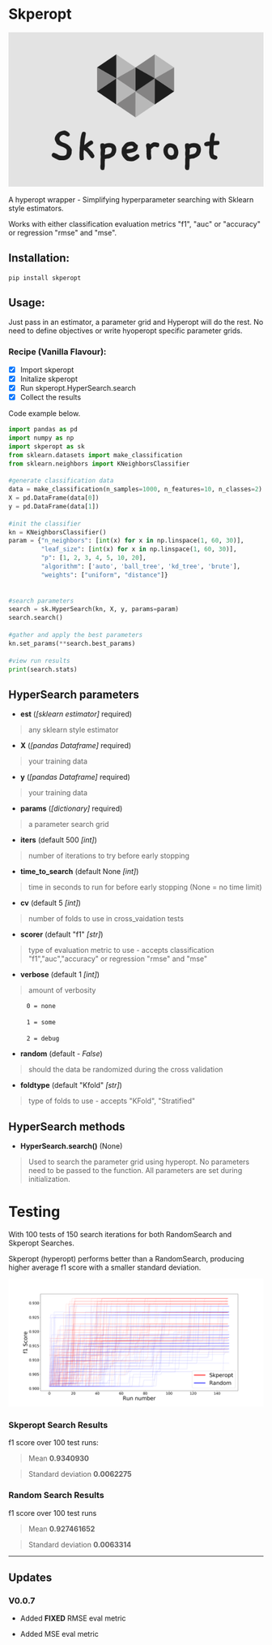 # Skperopt

 ![](images/logo.png) 
 
 
A hyperopt wrapper - Simplifying hyperparameter searching with Sklearn style estimators.

Works with either classification evaluation metrics "f1", "auc" or "accuracy" or regression "rmse" and "mse".

## Installation:

```
pip install skperopt
```

## Usage:

Just pass in an estimator, a parameter grid and Hyperopt will do the rest. No need to define objectives or write hyoperopt specific parameter grids. 

### Recipe (Vanilla Flavour):

- [x]  Import skperopt
- [x]  Initalize skperopt 
- [x]  Run skperopt.HyperSearch.search
- [x]  Collect the results

Code example below.

```python
import pandas as pd
import numpy as np
import skperopt as sk
from sklearn.datasets import make_classification
from sklearn.neighbors import KNeighborsClassifier

#generate classification data
data = make_classification(n_samples=1000, n_features=10, n_classes=2)
X = pd.DataFrame(data[0])
y = pd.DataFrame(data[1])

#init the classifier
kn = KNeighborsClassifier()
param = {"n_neighbors": [int(x) for x in np.linspace(1, 60, 30)],
         "leaf_size": [int(x) for x in np.linspace(1, 60, 30)],
         "p": [1, 2, 3, 4, 5, 10, 20],
         "algorithm": ['auto', 'ball_tree', 'kd_tree', 'brute'],
         "weights": ["uniform", "distance"]}


#search parameters
search = sk.HyperSearch(kn, X, y, params=param)
search.search()

#gather and apply the best parameters
kn.set_params(**search.best_params)

#view run results
print(search.stats)


```

## HyperSearch parameters

* **est** (*[sklearn estimator]* required) 
> any sklearn style estimator

* **X** (*[pandas Dataframe]* required) 
> your training data

* **y** (*[pandas Dataframe]* required) 
> your training data

* **params** (*[dictionary]* required) 
> a parameter search grid 

* **iters** (default 500 *[int]*) 
> number of iterations to try before early stopping

* **time_to_search** (default None *[int]*) 
> time in seconds to run for before early stopping (None = no time limit)

* **cv** (default 5 *[int]*) 
> number of folds to use in cross_vaidation tests

* **scorer** (default "f1" *[str]*) 
> type of evaluation metric to use - accepts classification "f1","auc","accuracy" or regression "rmse" and "mse"

* **verbose** (default 1 *[int]*) 
> amount of verbosity 

         0 = none 
         
         1 = some 
         
         2 = debug

* **random** (default - *False*) 
> should the data be randomized during the cross validation

* **foldtype** (default "Kfold" *[str]*) 
> type of folds to use - accepts "KFold", "Stratified"

## HyperSearch methods 

* **HyperSearch.search()** (None) 
> Used to search the parameter grid using hyperopt. No parameters need to be passed to the function. All parameters are set during initialization.


# Testing

With 100 tests of 150 search iterations for both RandomSearch and Skperopt Searches.

Skperopt (hyperopt) performs better than a RandomSearch, producing higher average f1 score with a smaller standard deviation.


![alt chart](./chart.png "Logo Title Text 1")

### Skperopt Search Results 

f1 score over 100 test runs:

> Mean **0.9340930**

> Standard deviation **0.0062275**


### Random Search Results

f1 score over 100 test runs 

> Mean **0.927461652**

> Standard deviation **0.0063314**


----------------------------------------------------------------------------


## Updates

### V0.0.7

* Added **FIXED** RMSE eval metric 

* Added MSE eval metric 
         
